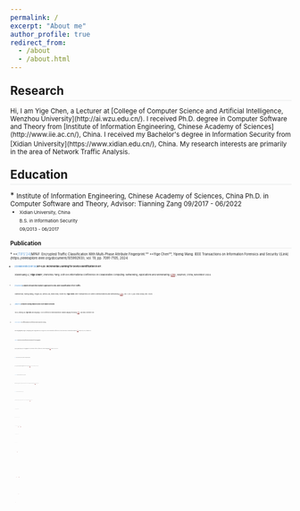 ```yaml
---
permalink: /
excerpt: "About me"
author_profile: true
redirect_from: 
  - /about
  - /about.html
---
```

<style>
.page__content p {
    margin: 0 0 0em;
}
p{
    /*margin: 0;*/
    /*padding: -30;*/
    /*line-height: 15px;*/
}
a{
	color:#7c1313;
}
ul{
    /*margin: 0;*/
    /*padding: -30;*/
    line-height: 15px;
    margin-block-start: 0em;
    margin-block-end: 0em;
}
ul li, ol li {
    margin-bottom: 0.em;
}
h1, h2, h3, h4, h5, h6 {
	padding-bottom: 0.2em;
	margin: 1em 0 0.5em;
	border-bottom: 2px solid #f2f3f3;
}
</style>

<h2 id="research">Research</h2>
<small> Hi, I am Yige Chen, a Lecturer at [College of Computer Science and Artificial Intelligence, Wenzhou University](http://ai.wzu.edu.cn/). I received Ph.D. degree in Computer Software and Theory from [Institute of Information Engineering, Chinese Academy of Sciences](http://www.iie.ac.cn/), China. I received my Bachelor's degree in Information Security from [Xidian University](https://www.xidian.edu.cn/), China.</small>
<small>My research interests are primarily in the area of Network Traffic Analysis.</small>

<h2 id="education">Education</h2>
* <small> Institute of Information Engineering, Chinese Academy of Sciences, China  
Ph.D. in Computer Software and Theory, Advisor: Tianning Zang  
09/2017 - 06/2022<small>

* <small> Xidian University, China  
B.S. in Information Security  
09/2013 - 06/2017<small>

<h2 id="publication">Publication</h2>
* <small>**<font color="#5b9bd5">[TIFS'24]</font>MPAF: Encrypted Traffic Classification With Multi-Phase Attribute Fingerprint.**  
**Yige Chen**, Yipeng Wang.
IEEE Transactions on Information Forensics and Security ([Link](https://ieeexplore.ieee.org/document/10599293)), vol. 19, pp. 7091-7105, 2024.<small>

* <small>**<font color="#5b9bd5">[CollaborateCom'24]</font>IoT-ILDI: Incremental Learning for Device Identification in IoT.**  
Xiaoshuang Li, **Yige Chen***, Zhenzhou Tang.
20th EAI International Conference on Collaborative Computing: Networking, Applications and Worksharing ([Link](https://collaboratecom.eai-conferences.org/2024/)), Wuzhen, China, November 2024.<small>

* <small>**<font color="#5b9bd5">[TGCN'23]</font>A Multi-Perspective Feature Approach to Few-Shot Classification of IoT Traffic.**  
Xiaotian Ma, Yipeng Wang, Yingxu Lai, Wenxu Jia, Zijian Zhao, Huijie He, **Yige Chen**.
IEEE Transactions on Green Communications and Networking ([Link](https://ieeexplore.ieee.org/abstract/document/10107789)), vol. 7, no. 4, pp. 2052-2066, Dec. 2023.<small>

* <small>**<font color="#5b9bd5">[EMNLP'22]</font>Contrastive Learning enhanced Author-Style Headline Generation.**  
Hui Liu, Weidong Guo, **Yige Chen**, and Xiangyang Li.
2022 Conference on Empirical Methods in Natural Language Processing ([Link](https://aclanthology.org/2022.emnlp-main.338/)), Abu Dhabi, December 2022.<small>

* <small>**<font color="#5b9bd5">[SecureComm'22]</font>Cost-Effective Malware Classification Based on Deep Active Learning.**  
Qian Qiang, **Yige Chen**, Yang Hu, Tianning Zang, Mian Cheng, Quanbo Pan, Yu Ding, Zisen Qi.
18th EAI International Conference on Security and Privacy in Communication Networks ([Link](https://link.springer.com/chapter/10.1007/978-3-031-25538-0_12)), Kansas City, USA, December 2022.<small>

* <small>**<font color="#5b9bd5">[SANER'22]</font>BinMLM: Binary Authorship Verification with Flow-aware Mixture-of-Shared Language Model.**  
Qige Song, Yongzheng Zhang, Linshu Ouyang, **Yige Chen**.
2022 IEEE International Conference on Software Analysis, Evolution and Reengineering ([Link](https://ieeexplore.ieee.org/abstract/document/9825799)), Honolulu, HI, USA, July 2022.<small>

* <small>**<font color="#5b9bd5">[IoTJ'22]</font>Inter-BIN: Interaction-Based Cross-Architecture IoT Binary Similarity Comparison.**  
Qige Song, Yongzheng Zhang, Binglai Wang, **Yige Chen**.
IEEE Internet of Things Journal ([Link](https://ieeexplore.ieee.org/abstract/document/9764817)), vol. 9, no. 20, pp. 20018-20033, 15 Oct.15, 2022.<small>


* <small>**<font color="#5b9bd5">[CollaborateCom'21]</font>Mobile Encrypted Traffic Classification Based on Message Type Inference.**  
**Yige Chen**, Tianning Zang, Yongzheng Zhang, Yuan Zhou, Peng Yang.
17th EAI International Conference on Collaborative Computing: Networking, Applications and Worksharing ([Link](https://collaboratecom.eai-conferences.org/2021/)), Virturl, China, October 2021.<small>

* <small>**<font color="#5b9bd5">[CollaborateCom'21]</font>Inspector: A Semantics-Driven Approach to Automatic Protocol Reverse Engineering.**  
**Yige Chen**, Tianning Zang, Yongzheng Zhang, Yuan Zhou, Peng Yang, Yipeng Wang.
17th EAI International Conference on Collaborative Computing: Networking, Applications and Worksharing ([Link](https://collaboratecom.eai-conferences.org/2021/)), Virturl, China, October 2021.<small>

* <small>**<font color="#5b9bd5">[ICC'21]</font>Incremental Learning for Mobile Encrypted Traffic Classification.**  
**Yige Chen**, Tianning Zang, Yongzheng Zhang, Yuan Zhou, Linshu Ouyang, Peng Yang.  
ICC 2021-2021 IEEE International Conference on Communications ([Link](https://icc2021.ieee-icc.org/)), Virturl, Montreal, June 2021. ([slides](./files/icc2021-incremental.pdf))<small>

* <small>**<font color="#5b9bd5">[AAAI'20]</font> Joint Character Embedding and Adversarial Stability Training to Defend Adversarial Text.**  
Hui Liu, Yongzheng Zhang, Yipeng Wang, Zheng Lin, **Yige Chen**.  
The Thirty-Fourth AAAI Conference on Artificial Intelligence ([Link](https://aaai.org/Conferences/AAAI-20/)), New York, New York, USA, February 2020. Full paper acceptance rate: 1591/7737 = 20.6%.<small>

* <small>**<font color="#5b9bd5">[ICNP'19]</font> Rethinking Encrypted Traffic Classification: A Multi-Attribute Associated Fingerprint Approach.**  
**Yige Chen**, Tianning Zang, Yongzheng Zhang, Yuan Zhou, Yipeng Wang.  
The 27th IEEE International Conference on Network Protocols ([Link](https://icnp19.cs.ucr.edu/)), Chicago, Illinois, USA, October 2019. Full paper acceptance rate: 29/212 = 13.7%. ([pdf](https://icnp19.cs.ucr.edu/proceedings/MainConference/FullPapers/icnp2019-final23.pdf)) ([slides](./files/icnp2019-rethinking.pdf))<small>

* <small>**<font color="#5b9bd5">[IJCAI-PRICAI'20]</font> Gated POS-Level Language Model for Authorship Verification.**  
Linshu Ouyang, Yongzheng Zhang, Hui Liu, **Yige Chen**, Yipeng Wang.
The 29th International Joint Conference on Artificial Intelligence and the 17th Pacific Rim International Conference on Artificial Intelligence ([Link](https://www.ijcai20.org/)), Japan, January 2021. <small>

* <small>**<font color="#5b9bd5">[ICICS'19]</font> DLchain: a Covert Channel over Blockchain based on Dynamic Labels.** [[Link](https://link.springer.com/chapter/10.1007/978-3-030-41579-2_47)]
Jing Tian, Gaopeng Gou, Chang Liu, **Yige Chen**, Gang Xiong, Zhen Li.  
The 2019 International Conference on Information and Communications Security, Beijing, China, December 2019. Full paper acceptance rate: 48/199 = 24.1%.<small>